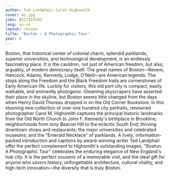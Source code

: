 ```yaml
---
author: Ted Landphair Carol Highsmith
cover: 42.jpg
isbn: 0517183293
lang: en-us
layout: review
title: 'Boston : A Photographic Tour'
year: 0
---
```

Boston, that historical center of colonial charm, splendid parklands, superior universities, and technological development, is an endlessly fascinating place.  It is the cauldron, not just of American freedom, but also, arguably, of modern democracy itself.  The great names of Boston—Revere, Hancock, Adams, Kennedy, Lodge, O'Neill—are American legends. The stops along the Freedom and the Black Freedom trails are cornerstones of Early American life.  Luckily for visitors, this old port city is compact, easily walkable, and eminently photogenic. 
Gleaming skyscrapers have asserted their place in the skyline, but Boston seems little changed from the days when Henry David Thoreau dropped in on the Old Corner Bookstore.  In this stunning new collection of over one hundred city portraits, renowned photographer Carol M. Highsmith captures the principal historic landmarks from the Old North Church to John F. Kennedy's birthplace in Brookline; neighborhoods from tony Beacon Hill to the eclectic South End; thriving downtown shops and restaurants; the major universities and celebrated museums; and the "Emerald Necklace" of parklands.  A lively, information-packed introduction and captions by award-winning writer Ted Landphair offer the perfect complement to Highsmith's outstanding images.
"Boston: A Photographic Tour" celebrates the enduring elegance of New England's hub city.  It is the perfect souvenir of a memorable visit, and the ideal gift for anyone who savors history, unforgettable architecture, cultural vitality, and high-tech innovation—the diversity that is truly Boston.
